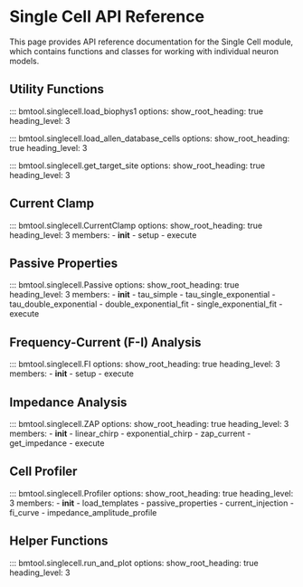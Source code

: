 # Single Cell API Reference

This page provides API reference documentation for the Single Cell module, which contains functions and classes for working with individual neuron models.

## Utility Functions

::: bmtool.singlecell.load_biophys1
    options:
      show_root_heading: true
      heading_level: 3

::: bmtool.singlecell.load_allen_database_cells
    options:
      show_root_heading: true
      heading_level: 3

::: bmtool.singlecell.get_target_site
    options:
      show_root_heading: true
      heading_level: 3

## Current Clamp

::: bmtool.singlecell.CurrentClamp
    options:
      show_root_heading: true
      heading_level: 3
      members:
        - __init__
        - setup
        - execute

## Passive Properties

::: bmtool.singlecell.Passive
    options:
      show_root_heading: true
      heading_level: 3
      members:
        - __init__
        - tau_simple
        - tau_single_exponential
        - tau_double_exponential
        - double_exponential_fit
        - single_exponential_fit
        - execute

## Frequency-Current (F-I) Analysis

::: bmtool.singlecell.FI
    options:
      show_root_heading: true
      heading_level: 3
      members:
        - __init__
        - setup
        - execute

## Impedance Analysis

::: bmtool.singlecell.ZAP
    options:
      show_root_heading: true
      heading_level: 3
      members:
        - __init__
        - linear_chirp
        - exponential_chirp
        - zap_current
        - get_impedance
        - execute

## Cell Profiler

::: bmtool.singlecell.Profiler
    options:
      show_root_heading: true
      heading_level: 3
      members:
        - __init__
        - load_templates
        - passive_properties
        - current_injection
        - fi_curve
        - impedance_amplitude_profile

## Helper Functions

::: bmtool.singlecell.run_and_plot
    options:
      show_root_heading: true
      heading_level: 3 